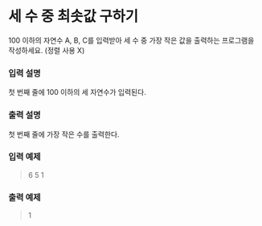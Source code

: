 # 세 수 중 최솟값 구하기
100 이하의 자연수 A, B, C를 입력받아 세 수 중 가장 작은 값을 출력하는 프로그램을 작성하세요. (정렬 사용 X)

### 입력 설명
첫 번째 줄에 100 이하의 세 자연수가 입력된다.

### 출력 설명
첫 번째 줄에 가장 작은 수를 출력한다.

### 입력 예제
> 6 5 1

### 출력 예제
> 1